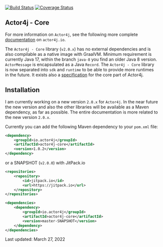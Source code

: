 [![Build Status](https://travis-ci.org/relvaner/actor4j-core.svg?branch=master)](https://travis-ci.org/relvaner/actor4j-core)
[![Coverage Status](https://coveralls.io/repos/github/relvaner/actor4j-core/badge.svg?branch=master)](https://coveralls.io/github/relvaner/actor4j-core?branch=master)

## Actor4j - Core ##

For more information on `Actor4j`, see the following more complete [documentation](https://actor4j.io/documentation/) on `actor4j.io`.

The `Actor4j - Core` library (`v2.0.x`) has no external dependencies and is also compilable as a native image with GraalVM. Minimum requirement is currently Java 17, within the branch `java-8` you find an older Java 8 version. `ActorMessage` is encapsulated as a Java `Record`. The `Actor4j - Core` library is now separated into `sdk` and `runtime` to be able to provide more runtimes in the future. It exists also a [specification](https://github.com/relvaner/actor4j-spec) for the core part of Actor4j.

## Installation ##

I am currently working on a new version `2.0.x` for `Actor4j`. In the near future the new version and also the other libraries will be available as a Maven dependency, as far as possible. The entire documentation is more related to the new version `2.0.x`.

Currently you can add the following Maven dependency to your `pom.xml` file:

```xml
<dependency>
	<groupId>io.actor4j</groupId>
	<artifactId>actor4j-core</artifactId>
	<version>1.0.2</version>
</dependency>
```

or a SNAPSHOT (`v2.0.0`) with JitPack.io

```xml
<repositories>
	<repository>
		<id>jitpack.io</id>
		<url>https://jitpack.io</url>
	</repository>
</repositories>

<dependencies>
	<dependency>
		<groupId>io.actor4j</groupId>
		<artifactId>actor4j-core</artifactId>
		<version>master-SNAPSHOT</version>
	</dependency>
</dependencies>
```

Last updated: March 27, 2022